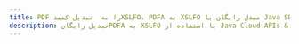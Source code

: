 ---title: PDF را به  تبدیل کنیدXSLFO، PDFA به XSLFO مبدل رایگان یا Java SDKdescription: تبدیل رایگانPDFA به XSLFO با استفاده از Java Cloud APIs & SDK همچنین اسناد PDF را در Cloud ایجاد، ویرایش و رندر کنید.---